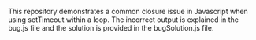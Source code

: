 This repository demonstrates a common closure issue in Javascript when using setTimeout within a loop. The incorrect output is explained in the bug.js file and the solution is provided in the bugSolution.js file.